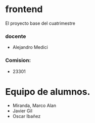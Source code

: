 # frontend
El proyecto base del cuatrimestre

### docente
 - Alejandro Medici
 
### Comision:
 - 23301

# Equipo de alumnos.

- Miranda, Marco Alan
- Javier Gil
- Oscar Ibañez

